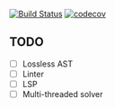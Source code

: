 [![Build Status](https://travis-ci.com/lispberry/make.svg?branch=master)](https://travis-ci.com/lispberry/make)
[![codecov](https://codecov.io/gh/lispberry/make/branch/master/graph/make.svg)](https://codecov.io/gh/lispberry/make)

## TODO
- [ ] Lossless AST
- [ ] Linter
- [ ] LSP
- [ ] Multi-threaded solver